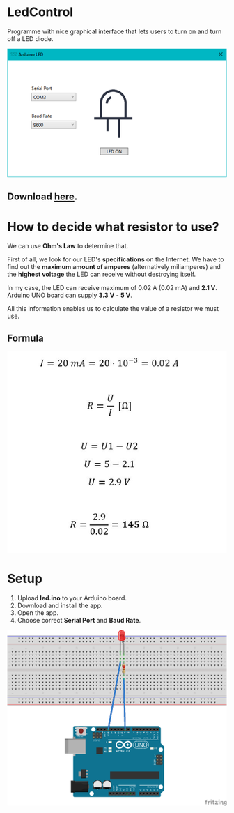 # LedControl

Programme with nice graphical interface that lets users to turn on and turn off a LED diode.
 
![](https://github.com/ondrejsvorc/LedControl/blob/main/LedControl/gui.png)

## Download [here](http://www.mediafire.com/file/xuk95tj2tj26lbt/LedControl.rar/file).

# How to decide what resistor to use?

We can use **Ohm's Law** to determine that.

First of all, we look for our LED's **specifications** on the Internet. We have to find out the **maximum amount of amperes** (alternatively miliamperes) and the **highest voltage** the LED can receive without destroying itself. 

In my case, the LED can receive maximum of 0.02 A (0.02 mA) and **2.1 V**. Arduino UNO board can supply **3.3 V** - **5 V**.

All this information enables us to calculate the value of a resistor we must use.

## Formula

![](https://github.com/ondrejsvorc/LedControl/blob/main/LedControl/resistor_formula.JPG)


# Setup

1. Upload **led.ino** to your Arduino board.
2. Download and install the app.
3. Open the app.
4. Choose correct **Serial Port** and **Baud Rate**.

![](https://github.com/ondrejsvorc/LedControl/blob/main/LedControl/scheme.png)

